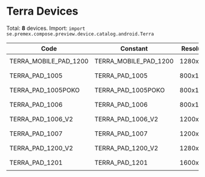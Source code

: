 # Terra Devices

Total: **8** devices. Import: `import se.premex.compose.preview.device.catalog.android.Terra`

| Code | Constant | Resolution | DPI | Compose Spec | Preview Usage |
|------|----------|------------|-----|-------------|---------------|
| TERRA_MOBILE_PAD_1200 | TERRA_MOBILE_PAD_1200 | 1280x1920 | 240 | `spec:width=1280px,height=1920px,dpi=240` | `@Preview(device = Terra.TERRA_MOBILE_PAD_1200)` |
| TERRA_PAD_1005 | TERRA_PAD_1005 | 800x1280 | 160 | `spec:width=800px,height=1280px,dpi=160` | `@Preview(device = Terra.TERRA_PAD_1005)` |
| TERRA_PAD_1005POKO | TERRA_PAD_1005POKO | 800x1280 | 160 | `spec:width=800px,height=1280px,dpi=160` | `@Preview(device = Terra.TERRA_PAD_1005POKO)` |
| TERRA_PAD_1006 | TERRA_PAD_1006 | 800x1280 | 160 | `spec:width=800px,height=1280px,dpi=160` | `@Preview(device = Terra.TERRA_PAD_1006)` |
| TERRA_PAD_1006_V2 | TERRA_PAD_1006_V2 | 1200x1920 | 240 | `spec:width=1200px,height=1920px,dpi=240` | `@Preview(device = Terra.TERRA_PAD_1006_V2)` |
| TERRA_PAD_1007 | TERRA_PAD_1007 | 1200x1920 | 240 | `spec:width=1200px,height=1920px,dpi=240` | `@Preview(device = Terra.TERRA_PAD_1007)` |
| TERRA_PAD_1200_V2 | TERRA_PAD_1200_V2 | 1280x1920 | 240 | `spec:width=1280px,height=1920px,dpi=240` | `@Preview(device = Terra.TERRA_PAD_1200_V2)` |
| TERRA_PAD_1201 | TERRA_PAD_1201 | 1600x2560 | 320 | `spec:width=1600px,height=2560px,dpi=320` | `@Preview(device = Terra.TERRA_PAD_1201)` |

<!-- Generated automatically. Do not edit manually. -->
